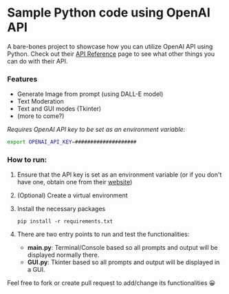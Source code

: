 # Sample Python code using OpenAI API
A bare-bones project to showcase how you can utilize OpenAI API using Python. Check out their 
[API Reference](https://platform.openai.com/docs/api-reference) page to see what other things you can do 
with their API.

### Features
- Generate Image from prompt (using DALL-E model)
- Text Moderation
- Text and GUI modes (Tkinter)
- (more to come?)

*Requires OpenAI API key to be set as an environment variable:*

```bash
export OPENAI_API_KEY=####################
```

### How to run:

1) Ensure that the API key is set as an environment variable (or if you don't have one, 
obtain one from their [website](https://openai.com/blog/openai-api))

2) (Optional) Create a virtual environment

3) Install the necessary packages
    ```commandline
    pip install -r requirements.txt
    ```

4) There are two entry points to run and test the functionalities:
   - **main.py**: Terminal/Console based so all prompts and output will be displayed normally there.
   - **GUI.py**: Tkinter based so all prompts and output will be displayed in a GUI.


Feel free to fork or create pull request to add/change its functionalities 😀